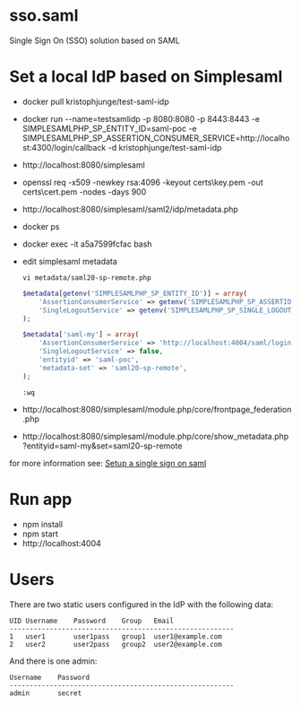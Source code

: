 # sso.saml
Single Sign On (SSO) solution based on SAML

# Set a local IdP based on Simplesaml

* docker pull kristophjunge/test-saml-idp

* docker run --name=testsamlidp -p 8080:8080 -p 8443:8443 -e SIMPLESAMLPHP_SP_ENTITY_ID=saml-poc -e SIMPLESAMLPHP_SP_ASSERTION_CONSUMER_SERVICE=http://localhost:4300/login/callback -d kristophjunge/test-saml-idp

* http://localhost:8080/simplesaml

* openssl req -x509 -newkey rsa:4096 -keyout certs\key.pem -out certs\cert.pem -nodes -days 900

* http://localhost:8080/simplesaml/saml2/idp/metadata.php

* docker ps
* docker exec -it a5a7599fcfac bash

* edit simplesaml metadata
    ```
    vi metadata/saml20-sp-remote.php
    ```
    ```php
    $metadata[getenv('SIMPLESAMLPHP_SP_ENTITY_ID')] = array(
        'AssertionConsumerService' => getenv('SIMPLESAMLPHP_SP_ASSERTION_CONSUMER_SERVICE'),
        'SingleLogoutService' => getenv('SIMPLESAMLPHP_SP_SINGLE_LOGOUT_SERVICE'),
    );

    $metadata['saml-my'] = array(
        'AssertionConsumerService' => 'http://localhost:4004/saml/login/callback',
        'SingleLogoutService' => false,
        'entityid' => 'saml-poc',
        'metadata-set' => 'saml20-sp-remote',
    );
    ```
    ```
    :wq
    ```
* http://localhost:8080/simplesaml/module.php/core/frontpage_federation.php
* http://localhost:8080/simplesaml/module.php/core/show_metadata.php?entityid=saml-my&set=saml20-sp-remote

for more information see: [Setup a single sign on saml](https://medium.com/disney-streaming/setup-a-single-sign-on-saml-test-environment-with-docker-and-nodejs-c53fc1a984c9)

# Run app
* npm install
* npm start
* http://localhost:4004

# Users 
There are two static users configured in the IdP with the following data:
```
UID	Username	Password	Group	Email
--------------------------------------------------------
1	user1	    user1pass	group1	user1@example.com
2	user2	    user2pass	group2	user2@example.com
```
And there is one admin:
```
Username	Password
--------------------------------------------------------
admin	    secret
```